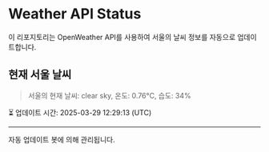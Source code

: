 
# Weather API Status

이 리포지토리는 OpenWeather API를 사용하여 서울의 날씨 정보를 자동으로 업데이트합니다.

## 현재 서울 날씨
> 서울의 현재 날씨: clear sky, 온도: 0.76°C, 습도: 34%

⏳ 업데이트 시간: 2025-03-29 12:29:13 (UTC)

---
자동 업데이트 봇에 의해 관리됩니다.
